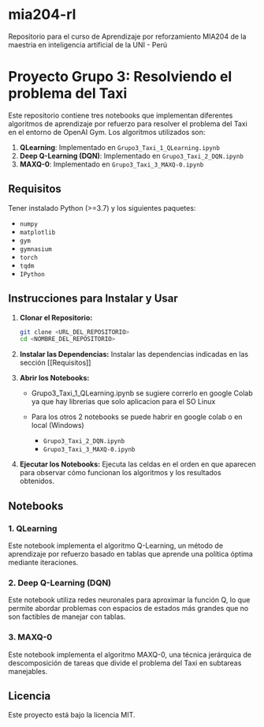 # mia204-rl
Repositorio para el curso de Aprendizaje por reforzamiento MIA204 de la maestria en inteligencia artificial de la UNI - Perú

# Proyecto Grupo 3: Resolviendo el problema del Taxi

Este repositorio contiene tres notebooks que implementan diferentes algoritmos de aprendizaje por refuerzo para resolver el problema del Taxi en el entorno de OpenAI Gym. Los algoritmos utilizados son:

1. **QLearning**: Implementado en `Grupo3_Taxi_1_QLearning.ipynb`
2. **Deep Q-Learning (DQN)**: Implementado en `Grupo3_Taxi_2_DQN.ipynb`
3. **MAXQ-0**: Implementado en `Grupo3_Taxi_3_MAXQ-0.ipynb`

## Requisitos

Tener instalado Python (>=3.7) y los siguientes paquetes:

- `numpy`
- `matplotlib`
- `gym`
- `gymnasium`
- `torch`
- `tqdm` 
- `IPython`

## Instrucciones para Instalar y Usar

1. **Clonar el Repositorio:**
   ```bash
   git clone <URL_DEL_REPOSITORIO>
   cd <NOMBRE_DEL_REPOSITORIO>
   ```

2. **Instalar las Dependencias:**
   Instalar las dependencias indicadas en las sección [[Requisitos]]

3. **Abrir los Notebooks:**
   - Grupo3_Taxi_1_QLearning.ipynb se sugiere correrlo en google Colab ya que hay librerias que solo aplicacion para el SO Linux

   - Para los otros 2 notebooks se puede habrir en google colab o en local  (Windows)
     - `Grupo3_Taxi_2_DQN.ipynb`
     - `Grupo3_Taxi_3_MAXQ-0.ipynb`

4. **Ejecutar los Notebooks:**
   Ejecuta las celdas en el orden en que aparecen para observar cómo funcionan los algoritmos y los resultados obtenidos.

## Notebooks

### 1. QLearning
Este notebook implementa el algoritmo Q-Learning, un método de aprendizaje por refuerzo basado en tablas que aprende una política óptima mediante iteraciones.

### 2. Deep Q-Learning (DQN)
Este notebook utiliza redes neuronales para aproximar la función Q, lo que permite abordar problemas con espacios de estados más grandes que no son factibles de manejar con tablas.

### 3. MAXQ-0
Este notebook implementa el algoritmo MAXQ-0, una técnica jerárquica de descomposición de tareas que divide el problema del Taxi en subtareas manejables.

## Licencia

Este proyecto está bajo la licencia MIT.

